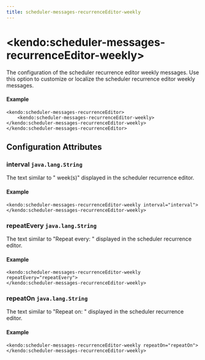 ```yaml
---
title: scheduler-messages-recurrenceEditor-weekly
---
```


# \<kendo:scheduler-messages-recurrenceEditor-weekly\>

The configuration of the scheduler recurrence editor weekly messages. Use this option to customize or localize the scheduler recurrence editor weekly messages.

#### Example
    <kendo:scheduler-messages-recurrenceEditor>
        <kendo:scheduler-messages-recurrenceEditor-weekly></kendo:scheduler-messages-recurrenceEditor-weekly>
    </kendo:scheduler-messages-recurrenceEditor>

## Configuration Attributes

### interval `java.lang.String`

The text similar to " week(s)" displayed in the scheduler recurrence editor.

#### Example
    <kendo:scheduler-messages-recurrenceEditor-weekly interval="interval">
    </kendo:scheduler-messages-recurrenceEditor-weekly>

### repeatEvery `java.lang.String`

The text similar to "Repeat every: " displayed in the scheduler recurrence editor.

#### Example
    <kendo:scheduler-messages-recurrenceEditor-weekly repeatEvery="repeatEvery">
    </kendo:scheduler-messages-recurrenceEditor-weekly>

### repeatOn `java.lang.String`

The text similar to "Repeat on: " displayed in the scheduler recurrence editor.

#### Example
    <kendo:scheduler-messages-recurrenceEditor-weekly repeatOn="repeatOn">
    </kendo:scheduler-messages-recurrenceEditor-weekly>

